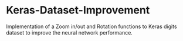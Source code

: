 # Keras-Dataset-Improvement
Implementation of a Zoom in/out and Rotation functions to Keras digits dataset to improve the neural network performance.
